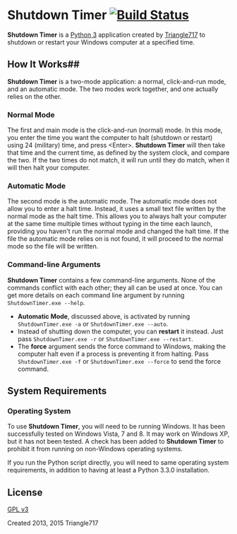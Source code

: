 # Shutdown Timer [![Build Status](https://travis-ci.org/le717/Shutdown-Timer.svg)](https://travis-ci.org/le717/Shutdown-Timer) #

**Shutdown Timer** is a [Python 3](http://python.org) application created by [Triangle717](http://Triangle717.WordPress.com)
to shutdown or restart your Windows computer at a specified time.

## How It Works##
**Shutdown Timer** is a two-mode application: a normal, click-and-run mode, and an automatic mode.
The two modes work together, and one actually relies on the other.

### Normal Mode ###
The first and main mode is the click-and-run (normal) mode. In this mode, you enter the time you want the computer to halt (shutdown or restart)
using 24 (military) time, and press &lt;Enter&gt;. **Shutdown Timer** will then take that time and the current time, as defined by the system clock, and
compare the two. If the two times do not match, it will run until they do match, when it will then halt your computer.

### Automatic Mode ###
The second mode is the automatic mode. The automatic mode does not allow you to enter a halt time. Instead, it uses a small text file written by the normal mode as the halt time. This allows you to always halt your computer at the same time multiple times without typing in the time each launch, providing you
haven't run the normal mode and changed the halt time.
If the file the automatic mode relies on is not found, it will proceed to the normal mode so the file will be written.


### Command-line Arguments ###
**Shutdown Timer** contains a few command-line arguments. None of the commands conflict with each other; they all can be used at once.
You can get more details on each command line argument by running `ShutdownTimer.exe --help`.

* **Automatic Mode**, discussed above, is activated by running `ShutdownTimer.exe -a` or `ShutdownTimer.exe --auto`.
* Instead of shutting down the computer, you can **restart** it instead. Just pass `ShutdownTimer.exe -r` or `ShutdownTimer.exe --restart`.
* The **force** argument sends the force command to Windows, making the computer halt even if a process is preventing it from halting.
Pass `ShutdownTimer.exe -f` or `ShutdownTimer.exe --force` to send the force command.


## System Requirements ##

### Operating System ###
To use **Shutdown Timer**, you will need to be running Windows. It has been successfully tested on Windows Vista, 7 and 8. It may work on Windows XP, but it has not been tested. A check has been added to **Shutdown Timer** to prohibit it from running on non-Windows operating systems.

If you run the Python script directly, you will need to same operating system requirements, in addition to having at least a Python 3.3.0 installation.


## License ##
[GPL v3](http://www.gnu.org/licenses/gpl.html)

Created 2013, 2015 Triangle717
